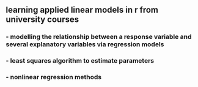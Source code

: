 ## learning applied linear models in r from university courses
### - modelling the relationship between a response variable and several explanatory variables via regression models
### - least squares algorithm to estimate parameters
### - nonlinear regression methods